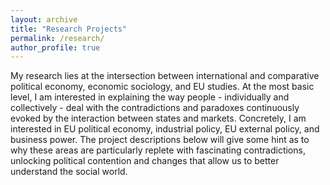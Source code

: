 ```yaml
---
layout: archive
title: "Research Projects"
permalink: /research/
author_profile: true
---
```


My research lies at the intersection between international and comparative political economy, economic sociology, and EU studies. At the most basic level, I am interested in explaining the way people - individually and collectively - deal with the contradictions and paradoxes continuously evoked by the interaction between states and markets. Concretely, I am interested in EU political economy, industrial policy, EU external policy, and business power. The project descriptions below will give some hint as to why these areas are particularly replete with fascinating contradictions, unlocking political contention and changes that allow us to better understand the social world.